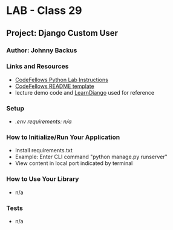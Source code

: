 # LAB - Class 29

## Project: Django Custom User

### Author: Johnny Backus

### Links and Resources

- [CodeFellows Python Lab Instructions](https://codefellows.github.io/code-401-python-guide/reference/submission-instructions/labs/)
- [CodeFellows README template](https://codefellows.github.io/code-401-python-guide/reference/submission-instructions/labs/README-template.html)
- lecture demo code and [LearnDjango](https://learndjango.com/tutorials/django-custom-user-model) used for reference

### Setup

- *.env requirements: n/a*

### How to Initialize/Run Your Application

- Install requirements.txt
- Example: Enter CLI command "python manage.py runserver"
- View content in local port indicated by terminal

### How to Use Your Library

- n/a

### Tests

- n/a
